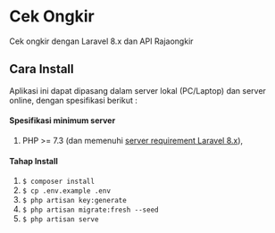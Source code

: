 # Cek Ongkir

Cek ongkir dengan Laravel 8.x dan API Rajaongkir

## Cara Install
Aplikasi ini dapat dipasang dalam server lokal (PC/Laptop) dan server online, dengan spesifikasi berikut :

#### Spesifikasi minimum server
1. PHP >= 7.3 (dan memenuhi [server requirement Laravel 8.x](https://laravel.com/docs/8.x/deployment#server-requirements)),

#### Tahap Install
1. `$ composer install`
2. `$ cp .env.example .env`
3. `$ php artisan key:generate`
4. `$ php artisan migrate:fresh --seed`
5. `$ php artisan serve`
